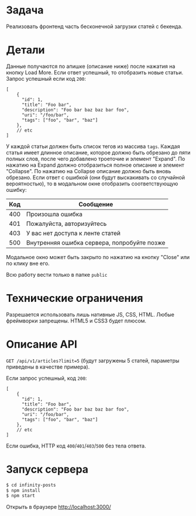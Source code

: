 # Задача
Реализовать фронтенд часть бесконечной загрузки статей с бекенда.

# Детали
Данные получаются по апишке (описание ниже) после нажатия на кнопку Load More.
Если ответ успешный, то отобразить новые статьи.
Запрос успешный если код `200`:

```
[
    {
      "id": 1,
      "title": "Foo bar",
      "description": "Foo bar baz baz bar foo",
      "uri": "/foo/bar",
      "tags": ["foo", "bar", "baz"]
    },
    // etc
]
```

У каждой статьи должен быть список тегов из массива `tags`. Каждая статья имеет длинное описание, которое должно быть обрезано до пяти полных слов, после чего добавлено троеточие и элемент "Expand". По нажатию на Expand должно отобразиться полное описание и элемент "Collapse". По нажатию на Collapse описание должно быть вновь обрезано.
Если ответ с ошибкой (они будут выскакивать со случайной вероятностью), то в модальном окне отобразить соответствующую ошибку:

| Код | Сообщение |
|-----|-----------|
|400  |Произошла ошибка|
|401  |Пожалуйста, авторизуйтесь|
|403  |У вас нет доступа к ленте статей|
|500  |Внутренняя ошибка сервера, попробуйте позже|

Модальное окно может быть закрыто по нажатию на кнопку "Close" или по клику вне его.

Всю работу вести только в папке `public`

# Технические ограничения
Разрешается использовать лишь нативные JS, CSS, HTML. Любые фреймворки запрещены.
HTML5 и CSS3 будет плюсом.

# Описание API
`GET /api/v1/articles?limit=5` (будут загружены 5 статей, параметры приведены в качестве примера).

Если запрос успешный, код `200`:
```
[
    {
      "id": 1,
      "title": "Foo bar",
      "description": "Foo bar baz baz bar foo",
      "uri": "/foo/bar",
      "tags": ["foo", "bar", "baz"]
    },
    // etc
]
```

Если ошибка, HTTP код `400`/`401`/`403`/`500` без тела ответа.

# Запуск сервера

```sh
$ cd infinity-posts
$ npm install
$ npm start
```
Открыть в браузере [http://localhost:3000/](http://localhost:3000/)
